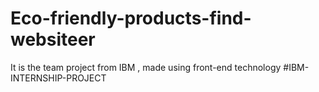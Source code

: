 # Eco-friendly-products-find-websiteer
It is the team project from IBM , made using front-end technology  #IBM-INTERNSHIP-PROJECT
